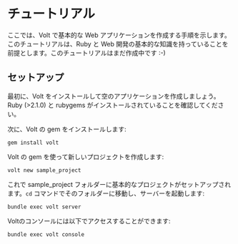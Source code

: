 # チュートリアル

ここでは、Volt で基本的な Web アプリケーションを作成する手順を示します。 このチュートリアルは、Ruby と Web 開発の基本的な知識を持っていることを前提とします。このチュートリアルはまだ作成中です :-)

## セットアップ

最初に、Volt をインストールして空のアプリケーションを作成しましょう。Ruby (>2.1.0) と rubygems がインストールされていることを確認してください。

次に、Volt の gem をインストールします:

    gem install volt

Volt の gem を使って新しいプロジェクトを作成します:

    volt new sample_project

これで sample_project フォルダーに基本的なプロジェクトがセットアップされます。```cd``` コマンドでそのフォルダーに移動し、サーバーを起動します:

    bundle exec volt server

Voltのコンソールには以下でアクセスすることができます:

    bundle exec volt console

